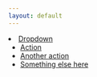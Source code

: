 ```yaml
---
layout: default
---
```


<li class="dropdown">
<a href="http://sdolintranet:81/index.asp" class="dropdown-toggle" data-toggle="dropdown">Dropdown <b class="caret"></b></a>
<ul class="dropdown-menu">
<li><a href="http://sdolintranet:81/index.asp">Action</a></li>
<li><a href="http://sdolintranet:81/index.asp">Another action</a></li>
<li><a href="http://sdolintranet:81/index.asp">Something else here</a></li>
</ul>
</li>

